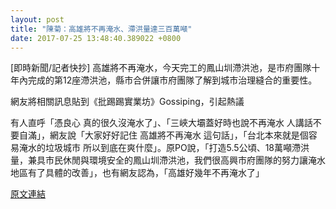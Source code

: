 ```yaml
---
layout: post
title: "陳菊：高雄將不再淹水、滯洪量達三百萬噸"
date: 2017-07-25 13:48:40.389022 +0800
---
```


[即時新聞/記者快抄] 高雄將不再淹水，今天完工的鳳山圳滯洪池，是市府團隊十年內完成的第12座滯洪池，縣市合併讓市府團隊了解到城市治理縫合的重要性。

網友將相關訊息貼到《批踢踢實業坊》Gossiping，引起熱議

有人直呼「憑良心 真的很久沒淹水了」、「三峽大壩蓋好時也說不再淹水 人講話不要自滿」，網友說「大家好好記住   高雄將不再淹水  這句話」，「台北本來就是個容易淹水的垃圾城市 所以到底在爽什麼」。原PO說，「打造5.5公頃、18萬噸滯洪量，兼具市民休閒與環境安全的鳳山圳滯洪池，我們很高興市府團隊的努力讓淹水地區有了具體的改善」，也有網友認為，「高雄好幾年不再淹水了」

<a href = "https://www.ptt.cc/bbs/Gossiping/M.1500905296.A.E66.html">原文連結</a>

